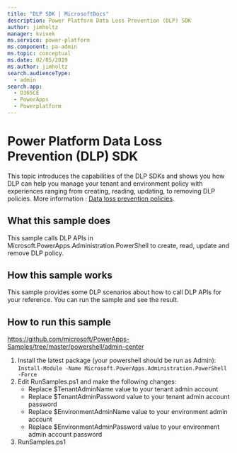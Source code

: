 ```yaml
---
title: "DLP SDK | MicrosoftDocs"
description: Power Platform Data Loss Prevention (DLP) SDK
author: jimholtz
manager: kvivek
ms.service: power-platform
ms.component: pa-admin
ms.topic: conceptual
ms.date: 02/05/2019
ms.author: jimholtz
search.audienceType: 
  - admin
search.app: 
  - D365CE
  - PowerApps
  - Powerplatform
---
```

# Power Platform Data Loss Prevention (DLP) SDK 

This topic introduces the capabilities of the DLP SDKs and shows you how DLP can help you manage your tenant and environment policy with experiences ranging from creating, reading, updating, to removing DLP policies. More information : [Data loss prevention policies](wp-data-loss-prevention.md).

## What this sample does

This sample calls DLP APIs in Microsoft.PowerApps.Administration.PowerShell to create, read, update and remove DLP policy.

## How this sample works

This sample provides some DLP scenarios about how to call DLP APIs for your reference. You can run the sample and see the result.

## How to run this sample

https://github.com/microsoft/PowerApps-Samples/tree/master/powershell/admin-center

1. Install the latest package (your powershell should be run as Admin): <br/>
   `Install-Module -Name Microsoft.PowerApps.Administration.PowerShell -Force`
2. Edit RunSamples.ps1 and make the following changes:
   - Replace $TenantAdminName value to your tenant admin account
   - Replace $TenantAdminPassword value to your tenant admin account password
   - Replace $EnvironmentAdminName value to your environment admin account
   - Replace $EnvironmentAdminPassword value to your environment admin account password
3. RunSamples.ps1

